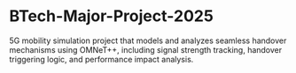 # BTech-Major-Project-2025
5G mobility simulation project that models and analyzes seamless handover mechanisms using OMNeT++, including signal strength tracking, handover triggering logic, and performance impact analysis.
